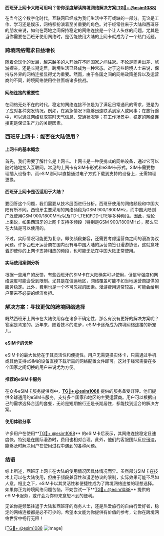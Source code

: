 **西班牙上网卡大陆可用吗？带你深度解读跨境网络解决方案[[TG💪+ @esim1088](https://t.me/s/esim1088)]**

在当今这个数字化时代，互联网已经成为我们生活中不可或缺的一部分。无论是工作、学习还是娱乐，网络都扮演着至关重要的角色。对于经常往来于大陆和西班牙的朋友来说，如何在两地之间保持稳定的网络连接是一个让人头疼的问题。尤其是当你需要在西班牙使用网络时，是否能使用大陆的上网卡就成为了一个热门话题。

### 跨境网络需求日益增长

随着全球化的发展，越来越多的人开始在不同国家之间往返。不论是商务出差、旅游探亲，还是长期定居，跨境生活已经成为一种常态。对于这些跨境人士来说，保持与外界的网络连接显得尤为重要。然而，由于各国之间的网络政策差异以及运营商的不同，跨境网络使用往往面临诸多挑战。

#### 网络连接的重要性

在网络无处不在的时代，稳定的网络连接不仅是为了满足日常通讯的需求，更是为了应对各种突发情况。例如，在紧急情况下能够迅速联系到家人或同事；在旅行途中，可以通过网络获取实时天气信息、交通状况等；在工作场景中，稳定的网络连接更是保证生产力的关键因素。

### 西班牙上网卡：能否在大陆使用？

#### 上网卡的基本概念

首先，我们需要了解什么是上网卡。上网卡是一种便携式的网络设备，通过它可以随时随地接入互联网。常见的上网卡有SIM卡形式和eSIM卡形式。SIM卡需要物理插入设备中，而eSIM则可以直接通过电子方式下载到支持的设备上，无需物理更换。

#### 西班牙上网卡是否适用于大陆？

要回答这个问题，我们需要从技术层面进行分析。西班牙使用的网络频段和中国大陆有所不同。西班牙主要采用的网络频段为GSM 900/1800MHz，而中国大陆则广泛使用GSM 900/1800MHz以及TD-LTE和FDD-LTE等多种频段。因此，理论上来说，如果西班牙的上网卡支持多频段（特别是GSM 900/1800MHz），那么它在大陆是可以使用的。

不过，实际情况可能更为复杂。即使频段兼容，还需要考虑运营商之间的漫游协议问题。许多西班牙运营商在国内没有与中国大陆的运营商签订漫游协议，这就意味着即使你的上网卡支持相应的频段，也可能无法在中国大陆正常使用。

#### 实际使用案例分析

根据一些用户的反馈，有些西班牙的SIM卡在大陆确实可以使用，但信号强度和网络速度可能会受到限制。尤其是在偏远地区，网络覆盖可能不如当地运营商提供的服务稳定。此外，费用也是一个不可忽视的因素。漫游费用通常较高，可能会给用户带来不必要的经济负担。

### 解决方案：寻找更优的跨境网络选择

既然西班牙上网卡在大陆使用存在诸多不确定性，那么有没有更好的解决方案呢？答案是肯定的。近年来，随着技术的进步，eSIM卡逐渐成为跨境网络连接的新宠儿。

#### eSIM卡的优势

eSIM卡的最大优势在于其灵活性和便捷性。用户无需更换实体卡，只需通过手机或其他支持eSIM的设备直接下载所需的网络配置文件即可。这对于经常需要在多个国家之间切换的用户来说尤为方便。

#### 推荐的eSIM卡服务

在众多eSIM卡服务提供商中，**[TG💪+ @esim1088](https://t.me/s/esim1088)** 提供的服务备受好评。他们提供全球通用的eSIM卡服务，支持多个国家和地区的主要运营商。用户可以根据自己的需求选择合适的套餐，无论是短期旅行还是长期居住，都能找到适合的解决方案。

#### 使用体验分享

许多用户在使用**[TG💪+ @esim1088](https://t.me/s/esim1088)** 的eSIM卡后表示，其网络连接稳定且速度快，特别是在国际漫游时，费用也相对合理。此外，他们的客服团队反应迅速，能够及时解决用户在使用过程中遇到的各种问题。

### 结语

综上所述，西班牙上网卡在大陆的使用情况因具体情况而异。虽然部分SIM卡在技术上可以在大陆使用，但由于频段兼容性和漫游协议的限制，实际效果可能不尽如人意。相比之下，eSIM卡以其灵活性和便捷性成为了跨境网络连接的理想选择。如果你正为跨境网络问题苦恼，不妨尝试一下**[TG💪+ @esim1088](https://t.me/s/esim1088)** 提供的eSIM卡服务，或许会为你带来意想不到的便利。

无论你是频繁往返于大陆和西班牙的商务人士，还是热爱旅行的自由行爱好者，稳定的网络连接都是必不可少的。希望本文能为你提供有价值的参考，让你在跨境网络世界中畅行无阻！

[[TG💪+ @esim1088](https://t.me/s/esim1088) ![Image](https://i.postimg.cc/4NQfJmqS/Snipaste-2025-05-13-00-14-12.png)]